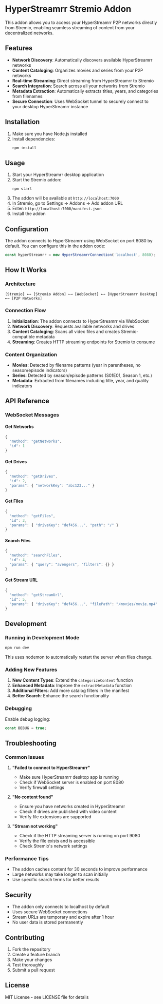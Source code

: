 # HyperStreamrr Stremio Addon

This addon allows you to access your HyperStreamrr P2P networks directly from Stremio, enabling seamless streaming of content from your decentralized networks.

## Features

- **Network Discovery**: Automatically discovers available HyperStreamrr networks
- **Content Cataloging**: Organizes movies and series from your P2P networks
- **Real-time Streaming**: Direct streaming from HyperStreamrr to Stremio
- **Search Integration**: Search across all your networks from Stremio
- **Metadata Extraction**: Automatically extracts titles, years, and categories from filenames
- **Secure Connection**: Uses WebSocket tunnel to securely connect to your desktop HyperStreamrr instance

## Installation

1. Make sure you have Node.js installed
2. Install dependencies:
   ```bash
   npm install
   ```

## Usage

1. Start your HyperStreamrr desktop application
2. Start the Stremio addon:
   ```bash
   npm start
   ```
3. The addon will be available at `http://localhost:7000`
4. In Stremio, go to Settings → Addons → Add addon URL
5. Enter: `http://localhost:7000/manifest.json`
6. Install the addon

## Configuration

The addon connects to HyperStreamrr using WebSocket on port 8080 by default. You can configure this in the addon code:

```javascript
const hyperStreamrr = new HyperStreamrrConnection('localhost', 8080);
```

## How It Works

### Architecture

```
[Stremio] ←→ [Stremio Addon] ←→ [WebSocket] ←→ [HyperStreamrr Desktop] ←→ [P2P Networks]
```

### Connection Flow

1. **Initialization**: The addon connects to HyperStreamrr via WebSocket
2. **Network Discovery**: Requests available networks and drives
3. **Content Cataloging**: Scans all video files and creates Stremio-compatible metadata
4. **Streaming**: Creates HTTP streaming endpoints for Stremio to consume

### Content Organization

- **Movies**: Detected by filename patterns (year in parentheses, no season/episode indicators)
- **Series**: Detected by season/episode patterns (S01E01, Season 1, etc.)
- **Metadata**: Extracted from filenames including title, year, and quality indicators

## API Reference

### WebSocket Messages

#### Get Networks
```javascript
{
  "method": "getNetworks",
  "id": 1
}
```

#### Get Drives
```javascript
{
  "method": "getDrives",
  "id": 2,
  "params": { "networkKey": "abc123..." }
}
```

#### Get Files
```javascript
{
  "method": "getFiles",
  "id": 3,
  "params": { "driveKey": "def456...", "path": "/" }
}
```

#### Search Files
```javascript
{
  "method": "searchFiles",
  "id": 4,
  "params": { "query": "avengers", "filters": {} }
}
```

#### Get Stream URL
```javascript
{
  "method": "getStreamUrl",
  "id": 5,
  "params": { "driveKey": "def456...", "filePath": "/movies/movie.mp4" }
}
```

## Development

### Running in Development Mode

```bash
npm run dev
```

This uses nodemon to automatically restart the server when files change.

### Adding New Features

1. **New Content Types**: Extend the `categorizeContent` function
2. **Enhanced Metadata**: Improve the `extractMetadata` function
3. **Additional Filters**: Add more catalog filters in the manifest
4. **Better Search**: Enhance the search functionality

### Debugging

Enable debug logging:
```javascript
const DEBUG = true;
```

## Troubleshooting

### Common Issues

1. **"Failed to connect to HyperStreamrr"**
   - Make sure HyperStreamrr desktop app is running
   - Check if WebSocket server is enabled on port 8080
   - Verify firewall settings

2. **"No content found"**
   - Ensure you have networks created in HyperStreamrr
   - Check if drives are published with video content
   - Verify file extensions are supported

3. **"Stream not working"**
   - Check if the HTTP streaming server is running on port 9080
   - Verify the file exists and is accessible
   - Check Stremio's network settings

### Performance Tips

- The addon caches content for 30 seconds to improve performance
- Large networks may take longer to scan initially
- Use specific search terms for better results

## Security

- The addon only connects to localhost by default
- Uses secure WebSocket connections
- Stream URLs are temporary and expire after 1 hour
- No user data is stored permanently

## Contributing

1. Fork the repository
2. Create a feature branch
3. Make your changes
4. Test thoroughly
5. Submit a pull request

## License

MIT License - see LICENSE file for details